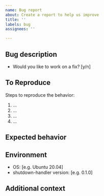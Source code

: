 ```yaml
---
name: Bug report
about: Create a report to help us improve
title: ''
labels: bug
assignees: ''

---
```


## Bug description

<!-- A clear and concise description of what the bug is. -->

- Would you like to work on a fix? [y/n]

## To Reproduce

Steps to reproduce the behavior:

1. ...
2. ...
3. ...
4. ...

<!-- Make sure you are able to reproduce the bug in the main branch, too. -->

## Expected behavior

<!-- A clear and concise description of what you expected to happen. -->

## Environment

<!-- Please fill the following information. -->

- OS: [e.g. Ubuntu 20.04]
- shutdown-handler version: [e.g. 0.1.0]

## Additional context

<!-- Add any other context about the problem here. -->
